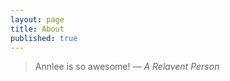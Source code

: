 ```yaml
---
layout: page
title: About
published: true
---
```


  > Annlee is so awesome!
  <cite>&mdash; A Relavent Person</cite>

